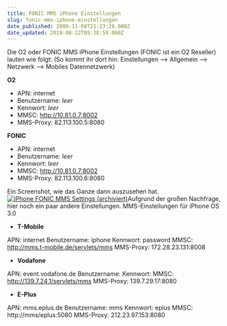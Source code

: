 ```yaml
---
title: FONIC MMS iPhone Einstellungen
slug: fonic-mms-iphone-einstellungen
date_published: 2009-11-08T21:23:28.000Z
date_updated: 2018-08-22T09:38:59.000Z
---
```


Die O2 oder FONIC MMS iPhone Einstellungen (FONIC ist ein O2 Reseller) lauten wie folgt: (So kommt ihr dort hin: Einstellungen --> Allgemein --> Netzwerk --> Mobiles Datennetzwerk)

**O2**

- APN: internet
- Benutzername: *leer*
- Kennwort: *leer*
- MMSC: http://10.81.0.7:8002
- MMS-Proxy: 82.113.100.5:8080

**FONIC**
- APN: internet
- Benutzername: *leer*
- Kennwort: *leer*
- MMSC: http://10.81.0.7:8002
- MMS-Proxy: 82.113.100.6:8080

Ein Screenshot, wie das Ganze dann auszusehen hat.
[![iPhone FONIC MMS Settings](//www.thafaker.de/wp-content/uploads/2009/11/iPhone-FONIC-MMS-Settings-200x300.PNG) (archiviert)](http://web.archive.org/web/20101221173336/http://thafaker.de/wp-content/uploads/2009/11/iPhone-FONIC-MMS-Settings.PNG)Aufgrund der großen Nachfrage, hier noch ein paar andere Einstellungen.
MMS-Einstellungen für iPhone OS 3.0

- **T-Mobile**

APN: internet
Benutzername: iphone
Kennwort: password
MMSC: http://mms.t-mobile.de/servlets/mms
MMS-Proxy: 172.28.23.131:8008

- **Vodafone**

APN: event.vodafone.de
Benutzername:
Kennwort:
MMSC: http://139.7.24.1/servlets/mms
MMS-Proxy: 139.7.29.17:8080

- **E-Plus**

APN: mms.eplus.de
Benutzername: mms
Kennwort: eplus
MMSC: http://mms/eplus:5080
MMS-Proxy: 212.23.97.153:8080
